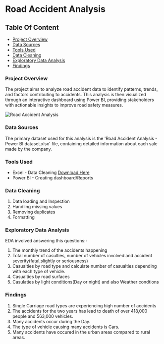 # Road Accident Analysis

## Table Of Content

- [Project Overview](#project-overview)
- [Data Sources](#data-sources)
- [Tools Used](#tools-used)
- [Data Cleaning](#data-cleaning)
- [Exploratory Data Analysis](#exploratory-data-analysis)
- [Findings](#findings)

### Project Overview

The project aims to analyze road accident data to identify patterns, trends, and factors contributing to accidents. This analysis is then visualized through an interactive dashboard using Power BI, providing stakeholders with actionable insights to improve road safety measures.

![Road Accident Analysis](https://github.com/Josiah-TechBro/Road-Accident-Analysis/assets/143694858/990bd433-d318-4d66-9ef0-5cd630b97b83)


### Data Sources

The primary dataset used for this analysis is the 'Road Accident Analysis - Power BI dataset.xlsx' file, containing detailed information about each sale made by the company.

### Tools Used

- Excel - Data Cleaning [Download Here](https://microsoft.com)
- Power BI - Creating dashboard/Reports

### Data Cleaning

1. Data loading and Inspection
2. Handling missing values
3. Removing duplicates
4. Formatting

### Exploratory Data Analysis

EDA involved answering this questions:-

1. The monthly trend of the accidents happening
2. Total number of casulties, number of vehicles involved and accident severity(fatal,slightly or seriousness)
3. Casualties by road type and calculate number of casualties depending with each type of vehicle.
4. Casualties by road surfaces
5. Casulaties by light conditions(Day or night) and also Weather condtions

### Findings

1. Single Carriage road types are experiencing high number of accidents
2. The accidents for the two years has lead to death of over 418,000 people and 563,000 vehicles.
3. Many accidents occur during the Day.
4. The type of vehicle causing many accidents is Cars.
5. Many accidents have occured in the urban areas compared to rural areas. 
